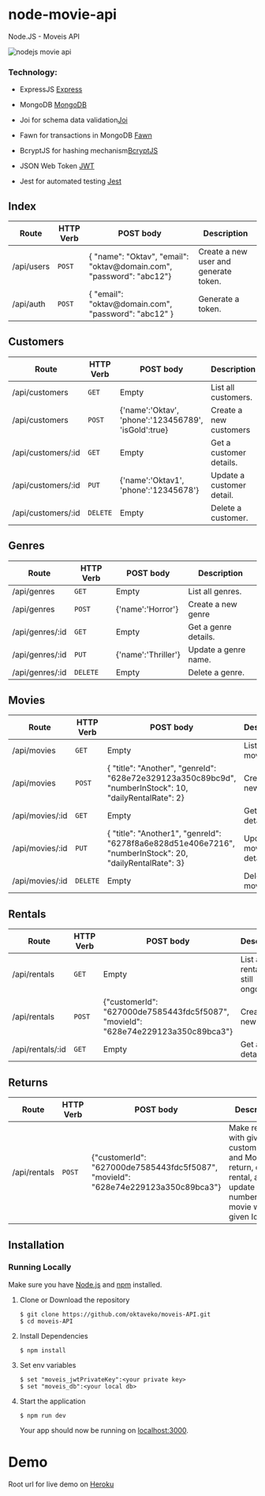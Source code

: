 # node-movie-api

Node.JS - Moveis API

![nodejs movie api](https://nodeblog.files.wordpress.com/2011/07/nodejs.png)

### Technology:

- ExpressJS [Express](https://expressjs.com/)

- MongoDB [MongoDB](https://www.mongodb.com/)

- Joi for schema data validation[Joi](https://www.npmjs.com/package/joi)

- Fawn for transactions in MongoDB [Fawn](https://www.npmjs.com/package/fawn)

- BcryptJS for hashing mechanism[BcryptJS](https://www.npmjs.com/package/bcryptjs)

- JSON Web Token [JWT](https://jwt.io/)

- Jest for automated testing [Jest](https://jestjs.io/)

## Index

| Route      | HTTP Verb | POST body                                                                         | Description                           |
| ---------- | --------- | --------------------------------------------------------------------------------- | ------------------------------------- |
| /api/users | `POST`    | { "name": "Oktav", "email": "oktav<span>@</span>domain.com", "password": "abc12"} | Create a new user and generate token. |
| /api/auth  | `POST`    | { "email": "oktav<span>@</span>domain.com", "password": "abc12" }                 | Generate a token.                     |

## Customers

| Route              | HTTP Verb | POST body                                            | Description               |
| ------------------ | --------- | ---------------------------------------------------- | ------------------------- |
| /api/customers     | `GET`     | Empty                                                | List all customers.       |
| /api/customers     | `POST`    | {'name':'Oktav', 'phone':'123456789', 'isGold':true} | Create a new customers    |
| /api/customers/:id | `GET`     | Empty                                                | Get a customer details.   |
| /api/customers/:id | `PUT`     | {'name':'Oktav1', 'phone':'12345678'}                | Update a customer detail. |
| /api/customers/:id | `DELETE`  | Empty                                                | Delete a customer.        |

## Genres

| Route           | HTTP Verb | POST body           | Description          |
| --------------- | --------- | ------------------- | -------------------- |
| /api/genres     | `GET`     | Empty               | List all genres.     |
| /api/genres     | `POST`    | {'name':'Horror'}   | Create a new genre   |
| /api/genres/:id | `GET`     | Empty               | Get a genre details. |
| /api/genres/:id | `PUT`     | {'name':'Thriller'} | Update a genre name. |
| /api/genres/:id | `DELETE`  | Empty               | Delete a genre.      |

## Movies

| Route           | HTTP Verb | POST body                                                                                                | Description             |
| --------------- | --------- | -------------------------------------------------------------------------------------------------------- | ----------------------- |
| /api/movies     | `GET`     | Empty                                                                                                    | List all movies.        |
| /api/movies     | `POST`    | { "title": "Another", "genreId": "628e72e329123a350c89bc9d", "numberInStock": 10, "dailyRentalRate": 2}  | Create a new movie      |
| /api/movies/:id | `GET`     | Empty                                                                                                    | Get a movie details.    |
| /api/movies/:id | `PUT`     | { "title": "Another1", "genreId": "6278f8a6e828d51e406e7216", "numberInStock": 20, "dailyRentalRate": 3} | Update a movie details. |
| /api/movies/:id | `DELETE`  | Empty                                                                                                    | Delete a movie.         |

## Rentals

| Route            | HTTP Verb | POST body                                                                         | Description                          |
| ---------------- | --------- | --------------------------------------------------------------------------------- | ------------------------------------ |
| /api/rentals     | `GET`     | Empty                                                                             | List all rentals that still ongoing. |
| /api/rentals     | `POST`    | {"customerId": "627000de7585443fdc5f5087", "movieId": "628e74e229123a350c89bca3"} | Create a new rental                  |
| /api/rentals/:id | `GET`     | Empty                                                                             | Get a rental details.                |

## Returns

| Route        | HTTP Verb | POST body                                                                         | Description                                                                                                           |
| ------------ | --------- | --------------------------------------------------------------------------------- | --------------------------------------------------------------------------------------------------------------------- |
| /api/rentals | `POST`    | {"customerId": "627000de7585443fdc5f5087", "movieId": "628e74e229123a350c89bca3"} | Make rental with given customerId and MovieId as return, delete rental, also update numberInStock movie with given Id |

## Installation<a name="installation"></a>

### Running Locally

Make sure you have [Node.js](https://nodejs.org/) and [npm](https://www.npmjs.com/) installed.

1.  Clone or Download the repository

    ```
    $ git clone https://github.com/oktaveko/moveis-API.git
    $ cd moveis-API
    ```

2.  Install Dependencies

    ```
    $ npm install
    ```

3.  Set env variables

    ```
    $ set "moveis_jwtPrivateKey":<your private key>
    $ set "moveis_db":<your local db>
    ```

4.  Start the application

    ```
    $ npm run dev
    ```

    Your app should now be running on [localhost:3000](http://localhost:3000/).

# Demo

Root url for live demo on [Heroku](https://moveis-oktav.herokuapp.com/)
